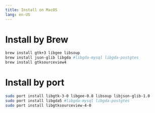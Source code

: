 ```yaml
---
title: Install on MacOS
lang: en-US
---
```


# Install by Brew
``` bash
brew install gtk+3 libgee libsoup
brew install json-glib libgda #libgda-mysql libgda-postgtes
brew install gtksourceview4
```


# Install by port
``` bash
sudo port install libgtk-3-0 libgee-0.8 libsoup libjson-glib-1.0 
sudo port install libgda5 #libgda-mysql libgda-postgtes
sudo port install libgtksourceview-4-0
```